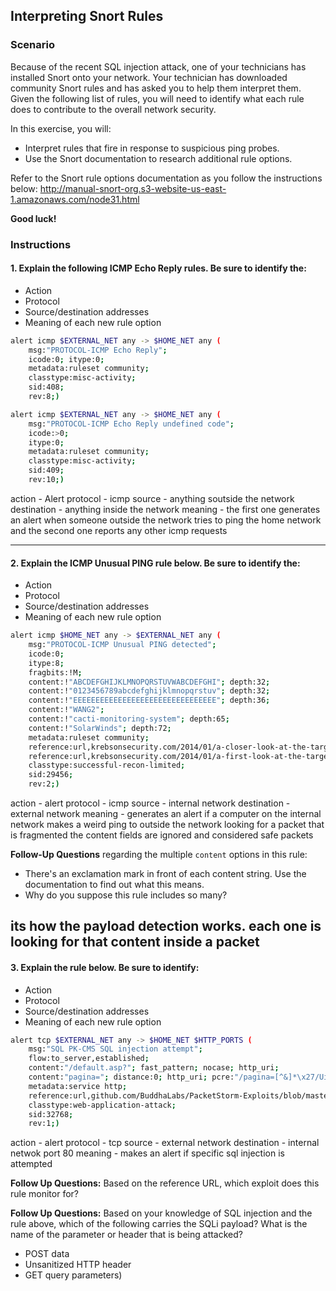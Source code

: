 ## Interpreting Snort Rules

### Scenario

Because of the recent SQL injection attack, one of your technicians has installed Snort onto your network. Your technician has downloaded community Snort rules and has asked you to help them interpret them. Given the following list of rules, you will need to identify what each rule does to contribute to the overall network security. 

In this exercise, you will:

- Interpret rules that fire in response to suspicious ping probes.
- Use the Snort documentation to research additional rule options.

Refer to the Snort rule options documentation as you follow the instructions below: <http://manual-snort-org.s3-website-us-east-1.amazonaws.com/node31.html>

**Good luck!**

### Instructions

#### 1. Explain the following ICMP Echo Reply rules. Be sure to identify the:
- Action
- Protocol
- Source/destination addresses
- Meaning of each new rule option

```bash
alert icmp $EXTERNAL_NET any -> $HOME_NET any (
    msg:"PROTOCOL-ICMP Echo Reply"; 
    icode:0; itype:0; 
    metadata:ruleset community; 
    classtype:misc-activity; 
    sid:408; 
    rev:8;)

alert icmp $EXTERNAL_NET any -> $HOME_NET any (
    msg:"PROTOCOL-ICMP Echo Reply undefined code"; 
    icode:>0; 
    itype:0; 
    metadata:ruleset community; 
    classtype:misc-activity; 
    sid:409; 
    rev:10;)
```

action - Alert
protocol - icmp
source - anything soutside the network
destination - anything inside the network
meaning - the first one generates an alert when someone outside the network tries to ping the home network and the second one reports any other icmp requests

---

#### 2. Explain the ICMP Unusual PING rule below. Be sure to identify the:
- Action
- Protocol
- Source/destination addresses
- Meaning of each new rule option

```bash
alert icmp $HOME_NET any -> $EXTERNAL_NET any (
    msg:"PROTOCOL-ICMP Unusual PING detected"; 
    icode:0; 
    itype:8; 
    fragbits:!M; 
    content:!"ABCDEFGHIJKLMNOPQRSTUVWABCDEFGHI"; depth:32;
    content:!"0123456789abcdefghijklmnopqrstuv"; depth:32;
    content:!"EEEEEEEEEEEEEEEEEEEEEEEEEEEEEEEE"; depth:36;
    content:!"WANG2";
    content:!"cacti-monitoring-system"; depth:65;
    content:!"SolarWinds"; depth:72;
    metadata:ruleset community; 
    reference:url,krebsonsecurity.com/2014/01/a-closer-look-at-the-target-malware-part-ii/;
    reference:url,krebsonsecurity.com/2014/01/a-first-look-at-the-target-intrusion-malware/;
    classtype:successful-recon-limited;
    sid:29456;
    rev:2;)
```

action - alert
protocol - icmp
source - internal network
destination - external network
meaning - generates an alert if a computer on the internal network makes a weird ping to outside the network
looking for a packet that is fragmented
the content fields are ignored and considered safe packets

**Follow-Up Questions** regarding the multiple `content` options in this rule:
  - There's an exclamation mark in front of each content string. Use the documentation to find out what this means.
  - Why do you suppose this rule includes so many?

its how the payload detection works. each one is looking for that content inside a packet
---

#### 3. Explain the rule below. Be sure to identify:
  - Action
  - Protocol
  - Source/destination addresses
  - Meaning of each new rule option

  ```bash
  alert tcp $EXTERNAL_NET any -> $HOME_NET $HTTP_PORTS (
      msg:"SQL PK-CMS SQL injection attempt"; 
      flow:to_server,established; 
      content:"/default.asp?"; fast_pattern; nocase; http_uri;
      content:"pagina="; distance:0; http_uri; pcre:"/pagina=[^&]*\x27/Ui";
      metadata:service http; 
      reference:url,github.com/BuddhaLabs/PacketStorm-Exploits/blob/master/1309-exploits/pkcms-sql.txt;
      classtype:web-application-attack;
      sid:32768;
      rev:1;)
  ```

action - alert
protocol - tcp
source - external network
destination - internal netwok port 80
meaning - makes an alert if specific sql injection is attempted

**Follow Up Questions:** Based on the reference URL, which exploit does this rule monitor for?

**Follow Up Questions:** Based on your knowledge of SQL injection and the rule above, which of the following carries the SQLi payload? What is the name of the parameter or header that is being attacked?
  - POST data
  - Unsanitized HTTP header
  - GET query parameters)
